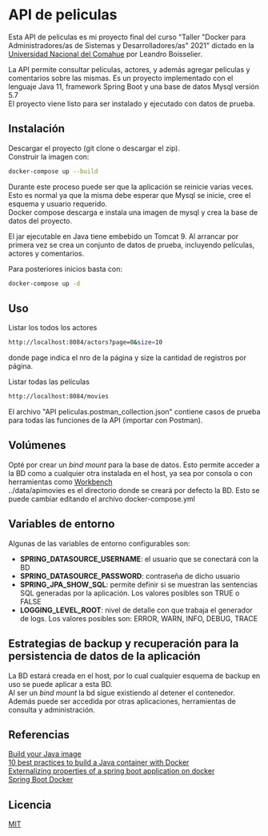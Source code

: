 # API de peliculas

Esta API de peliculas es mi proyecto final del curso "Taller "Docker para Administradores/as de Sistemas y Desarrolladores/as" 2021" dictado en la [Universidad Nacional del Comahue](https://web.curza.uncoma.edu.ar/) por Leandro Boisselier.  

La API permite consultar películas, actores, y además agregar películas y comentarios sobre las mismas.
Es un proyecto implementado con el lenguaje Java 11, framework Spring Boot y una base de datos Mysql versión 5.7  
El proyecto viene listo para ser instalado y ejecutado con datos de prueba.

## Instalación

Descargar el proyecto (git clone o descargar el zip).  
Construir la imagen con:  

```bash
docker-compose up --build
```
  
Durante este proceso puede ser que la aplicación se reinicie varias veces. Esto es normal ya que la misma debe esperar que Mysql se inicie, cree el esquema y usuario requerido.  
Docker compose descarga e instala una imagen de mysql y crea la base de datos del proyecto.  

El jar ejecutable en Java tiene embebido un Tomcat 9. Al arrancar por primera vez se crea un conjunto de datos de prueba, incluyendo películas, actores y comentarios.  

Para posteriores inicios basta con:

```bash
docker-compose up -d
```

## Uso

Listar los todos los actores
```bash
http://localhost:8084/actors?page=0&size=10
```
donde page indica el nro de la página y size la cantidad de registros por página.

Listar todas las películas
```bash
http://localhost:8084/movies
```

El archivo "API peliculas.postman_collection.json" contiene casos de prueba para todas las funciones de la API (importar con Postman).

## Volúmenes
Opté por crear un _bind mount_ para la base de datos.  Esto permite acceder a la BD como a cualquier otra instalada en el host, ya sea por consola o con herramientas como [Workbench](https://www.mysql.com/products/workbench/)  
../data/apimovies es el directorio donde se creará por defecto la BD. Esto se puede cambiar editando el archivo docker-compose.yml

## Variables de entorno
Algunas de las variables de entorno configurables son:  
- **SPRING_DATASOURCE_USERNAME**: el usuario que se conectará con la BD  
- **SPRING_DATASOURCE_PASSWORD**: contraseña de dicho usuario  
- **SPRING_JPA_SHOW_SQL**: permite definir si se muestran las sentencias SQL generadas por la aplicación. Los valores posibles son TRUE o FALSE  
- **LOGGING_LEVEL_ROOT**: nivel de detalle con que trabaja el generador de logs. Los valores posibles son: ERROR, WARN, INFO, DEBUG, TRACE  

## Estrategias de backup y recuperación para la persistencia de datos de la aplicación
La BD estará creada en el host, por lo cual cualquier esquema de backup en uso se puede aplicar a esta BD.  
Al ser un *bind mount* la bd sigue existiendo al detener el contenedor. Además puede ser accedida por otras aplicaciones, herramientas de consulta y administración.  

## Referencias
[Build your Java image](https://docs.docker.com/language/java/build-images/)  
[10 best practices to build a Java container with Docker](https://snyk.io/blog/best-practices-to-build-java-containers-with-docker/)  
[Externalizing properties of a spring boot application on docker ](https://www.linkedin.com/pulse/externalizing-properties-spring-boot-application-docker-phani-bushan)  
[Spring Boot Docker](https://spring.io/guides/topicals/spring-boot-docker/)  

## Licencia
[MIT](https://choosealicense.com/licenses/mit/)